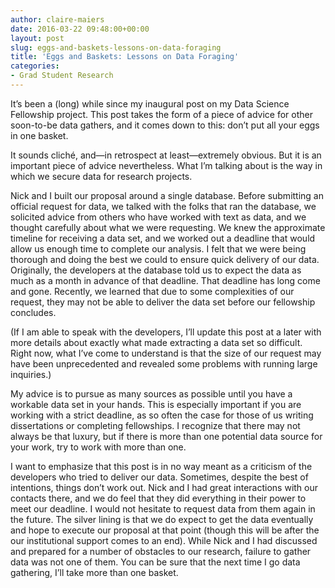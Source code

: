 ```yaml
---
author: claire-maiers
date: 2016-03-22 09:48:00+00:00
layout: post
slug: eggs-and-baskets-lessons-on-data-foraging
title: 'Eggs and Baskets: Lessons on Data Foraging'
categories:
- Grad Student Research
---
```


It’s been a (long) while since my inaugural post on my Data Science Fellowship project.  This post takes the form of a piece of advice for other soon-to-be data gathers, and it comes down to this: don’t put all your eggs in one basket.

It sounds cliché, and—in retrospect at least—extremely obvious.  But it is an important piece of advice nevertheless.  What I’m talking about is the way in which we secure data for research projects.

Nick and I built our proposal around a single database.  Before submitting an official request for data, we talked with the folks that ran the database, we solicited advice from others who have worked with text as data, and we thought carefully about what we were requesting.  We knew the approximate timeline for receiving a data set, and we worked out a deadline that would allow us enough time to complete our analysis.  I felt that we were being thorough and doing the best we could to ensure quick delivery of our data.  Originally, the developers at the database told us to expect the data as much as a month in advance of that deadline.  That deadline has long come and gone.  Recently, we learned that due to some complexities of our request, they may not be able to deliver the data set before our fellowship concludes.

(If I am able to speak with the developers, I’ll update this post at a later with more details about exactly what made extracting a data set so difficult.  Right now, what I’ve come to understand is that the size of our request may have been unprecedented and revealed some problems with running large inquiries.)

My advice is to pursue as many sources as possible until you have a workable data set in your hands.  This is especially important if you are working with a strict deadline, as so often the case for those of us writing dissertations or completing fellowships.  I recognize that there may not always be that luxury, but if there is more than one potential data source for your work, try to work with more than one.

I want to emphasize that this post is in no way meant as a criticism of the developers who tried to deliver our data.  Sometimes, despite the best of intentions, things don’t work out.  Nick and I had great interactions with our contacts there, and we do feel that they did everything in their power to meet our deadline. I would not hesitate to request data from them again in the future. The silver lining is that we do expect to get the data eventually and hope to execute our proposal at that point (though this will be after the our institutional support comes to an end).  While Nick and I had discussed and prepared for a number of obstacles to our research, failure to gather data was not one of them.  You can be sure that the next time I go data gathering, I’ll take more than one basket.


